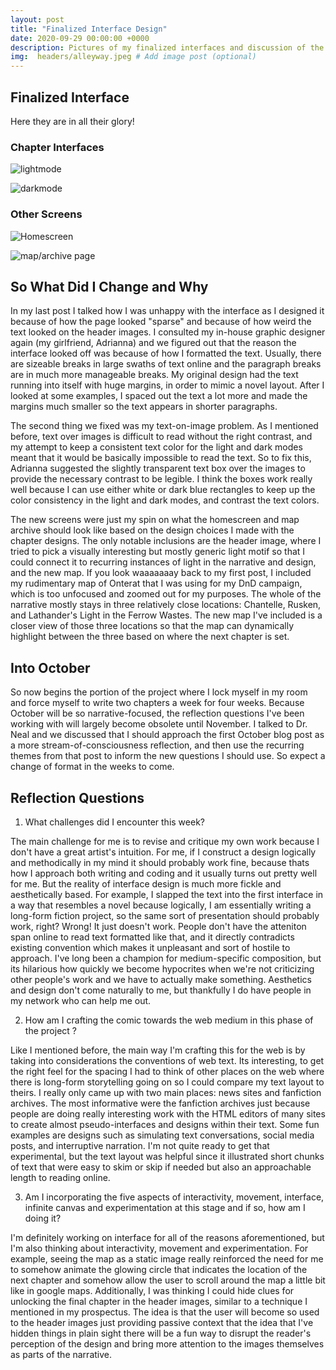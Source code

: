 ```yaml
---
layout: post
title: "Finalized Interface Design"
date: 2020-09-29 00:00:00 +0000
description: Pictures of my finalized interfaces and discussion of the next stage.
img:  headers/alleyway.jpeg # Add image post (optional)
---
```

## Finalized Interface  

Here they are in all their glory! 

### Chapter Interfaces 

![lightmode]({{site.baseurl}}/assets/img/posts/lightmode_1.png)

![darkmode]({{site.baseurl}}/assets/img/posts/darkmode_1.png)

### Other Screens

![Homescreen]({{site.baseurl}}/assets/img/posts/homescreen.png)

![map/archive page]({{site.baseurl}}/assets/img/posts/map.png)

## So What Did I Change and Why

In my last post I talked how I was unhappy with the interface as I designed it because of how the page looked "sparse" and because of how weird the text looked on the header images. I consulted my in-house graphic designer again (my girlfriend, Adrianna) and we figured out that the reason the interface looked off was because of how I formatted the text. Usually, there are sizeable breaks in large swaths of text online and the paragraph breaks are in much more manageable breaks. My original design had the text running into itself with huge margins, in order to mimic a novel layout. After I looked at some examples, I spaced out the text a lot more and made the margins much smaller so the text appears in shorter paragraphs. 

The second thing we fixed was my text-on-image problem. As I mentioned before, text over images is difficult to read without the right contrast, and my attempt to keep a consistent text color for the light and dark modes meant that it would be basically impossible to read the text. So to fix this, Adrianna suggested the slightly transparent text box over the images to provide the necessary contrast to be legible. I think the boxes work really well because I can use either white or dark blue rectangles to keep up the color consistency in the light and dark modes, and contrast the text colors.

The new screens were just my spin on what the homescreen and map archive should look like based on the design choices I made with the chapter designs. The only notable inclusions are the header image, where I tried to pick a visually interesting but mostly generic light motif so that I could connect it to recurring instances of light in the narrative and design, and the new map. If you look waaaaaaay back to my first post, I included my rudimentary map of Onterat that I was using for my DnD campaign, which is too unfocused and zoomed out for my purposes. The whole of the narrative mostly stays in three relatively close locations: Chantelle, Rusken, and Lathander's Light in the Ferrow Wastes. The new map I've included is a closer view of those three locations so that the map can dynamically highlight between the three based on where the next chapter is set. 

## Into October

So now begins the portion of the project where I lock myself in my room and force myself to write two chapters a week for four weeks. Because October will be so narrative-focused, the reflection questions I've been working with will largely become obsolete until November. I talked to Dr. Neal and we discussed that I should approach the first October blog post as a more stream-of-consciousness reflection, and then use the recurring themes from that post to inform the new questions I should use. So expect a change of format in the weeks to come.

## Reflection Questions

1) What challenges did I encounter this week?

The main challenge for me is to revise and critique my own work because I don't have a great artist's intuition. For me, if I construct a design logically and methodically in my mind it should probably work fine, because thats how I approach both writing and coding and it usually turns out pretty well for me. But the reality of interface design is much more fickle and aesthetically based. For example, I slapped the text into the first interface in a way that resembles a novel because logically, I am essentially writing a long-form fiction project, so the same sort of presentation should probably work, right? Wrong! It just doesn't work. People don't have the atteniton span online to read text formatted like that, and it directly contradicts existing convention which makes it unpleasant and sort of hostile to approach. I've long been a champion for medium-specific composition, but its hilarious how quickly we become hypocrites when we're not criticizing other people's work and we have to actually make something. Aesthetics and design don't come naturally to me, but thankfully I do have people in my network who can help me out.

2) How am I crafting the comic towards the web medium in this phase of the project ? 

Like I mentioned before, the main way I'm crafting this for the web is by taking into considerations the conventions of web text. Its interesting, to get the right feel for the spacing I had to think of other places on the web where there is long-form storytelling going on so I could compare my text layout to theirs. I really only came up with two main places: news sites and fanfiction archives. The most informative were the fanfiction archives just because people are doing really interesting work with the HTML editors of many sites to create almost pseudo-interfaces and designs within their text. Some fun examples are designs such as simulating text conversations, social media posts, and interruptive narration. I'm not quite ready to get that experimental, but the text layout was helpful since it illustrated short chunks of text that were easy to skim or skip if needed but also an approachable length to reading online.


3) Am I incorporating the five aspects of interactivity, movement, interface, infinite canvas and experimentation at this stage and if so, how am I doing it?

I'm definitely working on interface for all of the reasons aforementioned, but I'm also thinking about interactivity, movement and experimentation. For example, seeing the map as a static image really reinforced the need for me to somehow animate the glowing circle that indicates the location of the next chapter and somehow allow the user to scroll around the map a little bit like in google maps. Additionally, I was thinking I could hide clues for unlocking the final chapter in the header images, similar to a technique I mentioned in my prospectus. The idea is that the user will become so used to the header images just providing passive context that the idea that I've hidden things in plain sight there will be a fun way to disrupt the reader's perception of the design and bring more attention to the images themselves as parts of the narrative.